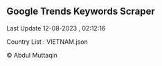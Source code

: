 

## Google Trends Keywords Scraper 
 
Last Update 12-08-2023 , 02:12:16

Country List :
VIETNAM.json



© Abdul Muttaqin 
